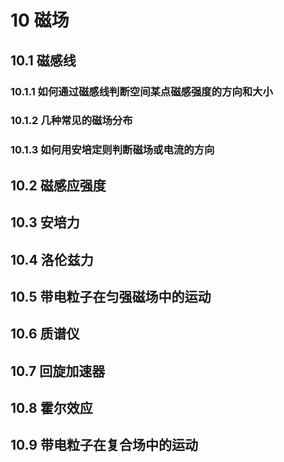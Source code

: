 # 10 磁场

## 10.1 磁感线

### 10.1.1 如何通过磁感线判断空间某点磁感强度的方向和大小

### 10.1.2 几种常见的磁场分布

### 10.1.3 如何用安培定则判断磁场或电流的方向

## 10.2 磁感应强度

## 10.3 安培力

## 10.4 洛伦兹力

## 10.5 带电粒子在匀强磁场中的运动

## 10.6 质谱仪

## 10.7 回旋加速器

## 10.8 霍尔效应

## 10.9 带电粒子在复合场中的运动
